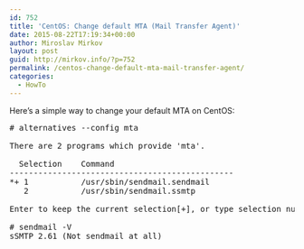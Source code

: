 ```yaml
---
id: 752
title: 'CentOS: Change default MTA (Mail Transfer Agent)'
date: 2015-08-22T17:19:34+00:00
author: Miroslav Mirkov
layout: post
guid: http://mirkov.info/?p=752
permalink: /centos-change-default-mta-mail-transfer-agent/
categories:
  - HowTo
---
```

Here&#8217;s a simple way to change your default MTA on CentOS: 

<pre># alternatives --config mta

There are 2 programs which provide 'mta'.

  Selection    Command
-----------------------------------------------
*+ 1           /usr/sbin/sendmail.sendmail
   2           /usr/sbin/sendmail.ssmtp

Enter to keep the current selection[+], or type selection number: 2

# sendmail -V
sSMTP 2.61 (Not sendmail at all)</pre>